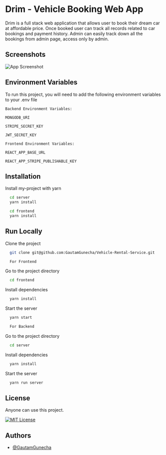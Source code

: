 
# Drim - Vehicle Booking Web App

Drim is a full stack web application that allows user to book their dream car at affordable price. Once booked user can track all records related to car bookings and payment history.
Admin can easily track down all the bookings from admin page, access only by admin. 

## Screenshots

![App Screenshot](https://via.placeholder.com/468x300?text=App+Screenshot+Here)


## Environment Variables

To run this project, you will need to add the following environment variables to your .env file

`Backend Environment Variables:`

`MONGODB_URI`

`STRIPE_SECRET_KEY`

`JWT_SECRET_KEY`

`Frontend Environment Variables:`

`REACT_APP_BASE_URL`

`REACT_APP_STRIPE_PUBLISHABLE_KEY`

## Installation

Install my-project with yarn

```bash
  cd server
  yarn install 
```

```bash
  cd frontend
  yarn install 
``` 
## Run Locally

Clone the project

```bash
  git clone git@github.com:GautamGunecha/Vehicle-Rental-Service.git
```

```bash
  For Frontend
```

Go to the project directory

```bash
  cd frontend
```

Install dependencies

```bash
  yarn install
```

Start the server

```bash
  yarn start
```


```bash
  For Backend
```

Go to the project directory

```bash
  cd server
```

Install dependencies

```bash
  yarn install
```

Start the server

```bash
  yarn run server
```


## License

Anyone can use this project.

[![MIT License](https://img.shields.io/badge/License-MIT-green.svg)](https://choosealicense.com/licenses/mit/)


## Authors

- [@GautamGunecha](https://github.com/GautamGunecha)

